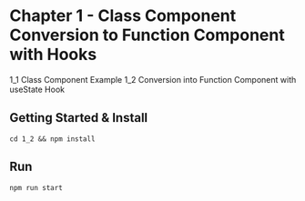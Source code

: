 # Chapter 1 - Class Component Conversion to Function Component with Hooks 

1_1  Class Component Example
1_2  Conversion into Function Component with useState Hook

## Getting Started & Install

```
cd 1_2 && npm install
```

## Run

```
npm run start
```